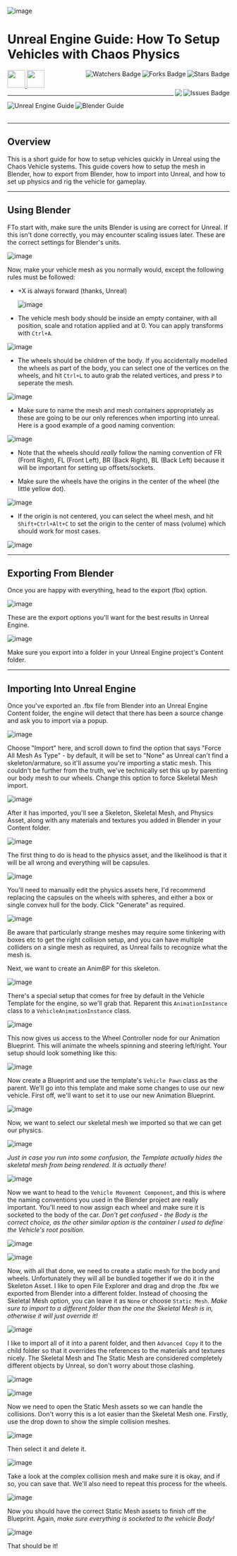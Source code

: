 ![image]()

# Unreal Engine Guide: How To Setup Vehicles with Chaos Physics

<!-- Header Start -->
<a href = "https://docs.unrealengine.com/5.3/en-US/"> <img height="40" img width="40" src="https://cdn.simpleicons.org/unrealengine/white"> </a> 
<a href = "https://learn.microsoft.com/en-us/cpp/c-language"> <img height="40" img width="40" src="https://cdn.simpleicons.org/blender"> </a>
<img align="right" alt="Stars Badge" src="https://img.shields.io/github/stars/jdsherbert/Unreal-Engine-Chaos-Physics-Vehicle-Pipeline-Setup?label=%E2%AD%90"/>
<img align="right" alt="Forks Badge" src="https://img.shields.io/github/forks/jdsherbert/Unreal-Engine-Chaos-Physics-Vehicle-Pipeline-Setup?label=%F0%9F%8D%B4"/>
<img align="right" alt="Watchers Badge" src="https://img.shields.io/github/watchers/jdsherbert/Unreal-Engine-Chaos-Physics-Vehicle-Pipeline-Setup?label=%F0%9F%91%81%EF%B8%8F"/>
<img align="right" alt="Issues Badge" src="https://img.shields.io/github/issues/jdsherbert/Unreal-Engine-Chaos-Physics-Vehicle-Pipeline-Setup?label=%E2%9A%A0%EF%B8%8F"/>
<img align="right" src="https://hits.seeyoufarm.com/api/count/incr/badge.svg?url=https%3A%2F%2Fgithub.com%2FJDSherbert%2FUnreal-Engine-Chaos-Physics-Vehicle-Pipeline-Setup%2Fhit-counter%2FREADME&count_bg=%2379C83D&title_bg=%23555555&labelColor=0E1128&title=🔍&style=for-the-badge">
<!-- Header End --> 

-----------------------------------------------------------------------

<a href="https://docs.unrealengine.com/5.3/en-US/"> 
  <img align="left" alt="Unreal Engine Guide" src="https://img.shields.io/badge/Unreal%20Engine%20Guide-black?style=for-the-badge&logo=unrealengine&logoColor=white&color=black&labelColor=black"> </a>
<a href="https://docs.unrealengine.com/5.3/en-US/"> 
  <img align="left" alt="Blender Guide" src="https://img.shields.io/badge/Blender%20Guide-black?style=for-the-badge&logo=blender&logoColor=white&color=black&labelColor=orange"> </a>
  
<!-- <a href="https://choosealicense.com/licenses/unlicense/"> 
  <img align="right" alt="License" src="https://img.shields.io/badge/License%20:%20Unlicense-black?style=for-the-badge&logo=unlicense&logoColor=white&color=black&labelColor=black"> </a> -->
  
<br></br>

-----------------------------------------------------------------------
## Overview
This is a short guide for how to setup vehicles quickly in Unreal using the Chaos Vehicle systems. 
This guide covers how to setup the mesh in Blender, how to export from Blender, how to import into Unreal, and how to set up physics and rig the vehicle for gameplay.


-----------------------------------------------------------------------
 ## Using Blender

FTo start with, make sure the units Blender is using are correct for Unreal. If this isn't done correctly, you may encounter scaling issues later.
These are the correct settings for Blender's units.

![image](https://github.com/user-attachments/assets/7bebccfb-ff9e-4793-b8a3-4ac43c628dcb)

Now, make your vehicle mesh as you normally would, except the following rules must be followed:
- +X is always forward (thanks, Unreal)
  
  ![image](https://github.com/user-attachments/assets/1f57ed00-a30f-4a16-bfec-344cf6b03b8b)

- The vehicle mesh body should be inside an empty container, with all position, scale and rotation applied and at 0. You can apply transforms with `Ctrl+A`.
  
![image](https://github.com/user-attachments/assets/26fe3c90-d7b9-4c9c-a82d-edc6df888db1)

- The wheels should be children of the body. If you accidentally modelled the wheels as part of the body, you can select one of the vertices on the wheels, and hit `Ctrl+L` to auto grab the related vertices, and press `P` to seperate the mesh.
  
![image](https://github.com/user-attachments/assets/437df3c7-bd0d-4e37-bf13-c39dd283b7f9)


- Make sure to name the mesh and mesh containers appropriately as these are going to be our only references when importing into unreal. Here is a good example of a good naming convention:
  
![image](https://github.com/user-attachments/assets/09de1184-90b4-4c41-9eaa-6d5ce345774b)

- Note that the wheels should *really* follow the naming convention of FR (Front Right), FL (Front Left), BR (Back Right), BL (Back Left) because it will be important for setting up offsets/sockets.

- Make sure the wheels have the origins in the center of the wheel (the little yellow dot).
  
![image](https://github.com/user-attachments/assets/e3cb4e94-84a4-49e2-885c-1982d594e789)

- If the origin is not centered, you can select the wheel mesh, and hit `Shift+Ctrl+Alt+C` to set the origin to the center of mass (volume) which should work for most cases.
  
![image](https://github.com/user-attachments/assets/59e1d74e-e25f-41db-9999-2eb6fcf86058)

-----------------------------------------------------------------------
 ## Exporting From Blender

 Once you are happy with everything, head to the export (fbx) option.
 
![image](https://github.com/user-attachments/assets/c3fa27a3-d768-41ba-b61f-4dcbdfcf9009)

These are the export options you'll want for the best results in Unreal Engine.

![image](https://github.com/user-attachments/assets/c53099ba-de1d-47ca-b7cb-a3983e15643f)

Make sure you export into a folder in your Unreal Engine project's Content folder.

-----------------------------------------------------------------------
 ## Importing Into Unreal Engine

Once you've exported an .fbx file from Blender into an Unreal Engine Content folder, the engine will detect that there has been a source change and ask you to import via a popup.

![image](https://github.com/user-attachments/assets/8cd1b434-a0ae-4072-9933-4d39a788dfa3)

Choose "Import" here, and scroll down to find the option that says "Force All Mesh As Type" - by default, it will be set to "None" as Unreal can't find a skeleton/armature, so it'll assume you're importing a static mesh.
This couldn't be further from the truth, we've technically set this up by parenting our body mesh to our wheels.
Change this option to force Skeletal Mesh import.

![image](https://github.com/user-attachments/assets/5aceac73-1f1e-4b8c-bf3b-c2f0c6d9f72a)

After it has imported, you'll see a Skeleton, Skeletal Mesh, and Physics Asset, along with any materials and textures you added in Blender in your Content folder.

![image](https://github.com/user-attachments/assets/e8c75310-cb68-4c4d-b496-e71c5ad47e7d)

The first thing to do is head to the physics asset, and the likelihood is that it will be all wrong and everything will be capsules.

![image](https://github.com/user-attachments/assets/1577a20c-2d0c-4fd6-ab1c-bc65201fadd9)

You'll need to manually edit the physics assets here, I'd recommend replacing the capsules on the wheels with spheres, and either a box or single convex hull for the body. Click "Generate" as required.

![image](https://github.com/user-attachments/assets/36a40cf6-b543-4da2-930d-f72dec785a25)

Be aware that particularly strange meshes may require some tinkering with boxes etc to get the right collision setup, and you can have multiple colliders on a single mesh as required, as Unreal fails to recognize what the mesh is.

Next, we want to create an AnimBP for this skeleton. 

![image](https://github.com/user-attachments/assets/b3d485dd-9588-4799-9ad8-9362e1357bfc)

There's a special setup that comes for free by default in the Vehicle Template for the engine, so we'll grab that. Reparent this `AnimationInstance` class to a `VehicleAnimationInstance` class.

![image](https://github.com/user-attachments/assets/a007e694-09fa-4a19-bb90-71b250cbff6d)

This now gives us access to the Wheel Controller node for our Animation Blueprint. This will animate the wheels spinning and steering left/right.
Your setup should look something like this:

![image](https://github.com/user-attachments/assets/8fc06e01-22e0-4f8e-be1a-6602f999ab6d)

Now create a Blueprint and use the template's `Vehicle Pawn` class as the parent. We'll go into this template and make some changes to use our new vehicle.
First off, we'll want to set it to use our new Animation Blueprint.

![image](https://github.com/user-attachments/assets/5af185ef-f018-4b40-aa98-30c96d6df087)

Now, we want to select our skeletal mesh we imported so that we can get our physics.

![image](https://github.com/user-attachments/assets/e9408212-137f-456d-8c1d-f49b7c3f924a)

*Just in case you run into some confusion, the Template actually hides the skeletal mesh from being rendered. It is actually there!*

![image](https://github.com/user-attachments/assets/e1a8b84d-fb48-4e19-9e99-7fae7b17aef5)

Now we want to head to the `Vehicle Movement Component`, and this is where the naming conventions you used in the Blender project are really important.
You'll need to now assign each wheel and make sure it is socketed to the body of the car.
*Don't get confused - the Body is the correct choice, as the other similar option is the container I used to define the Vehicle's root position.*

![image](https://github.com/user-attachments/assets/a45c5758-b44c-4bed-8fea-0ee84d9cb85b)

![image](https://github.com/user-attachments/assets/d00d0301-4e58-40d8-a95a-38c373539231)

Now, with all that done, we need to create a static mesh for the body and wheels. Unfortunately they will all be bundled together if we do it in the Skeleton Asset.
I like to open File Explorer and drag and drop the .fbx we exported from Blender into a different folder. Instead of choosing the Skeletal Mesh option, you can leave it as `None` or choose `Static Mesh`.
*Make sure to import to a different folder than the one the Skeletal Mesh is in, otherwise it will just override it!*

![image](https://github.com/user-attachments/assets/4b5b48c9-aded-4265-93b4-16a04d07f58c)

I like to import all of it into a parent folder, and then `Advanced Copy` it to the child folder so that it overrides the references to the materials and textures nicely.
The Skeletal Mesh and The Static Mesh are considered completely different objects by Unreal, so don't worry about those clashing.

![image](https://github.com/user-attachments/assets/8b721741-99c7-438a-9450-cf2784efe045)

![image](https://github.com/user-attachments/assets/363b13be-b426-4b06-9171-eeaf058fa76b)

Now we need to open the Static Mesh assets so we can handle the collisions. Don't worry this is a lot easier than the Skeletal Mesh one.
Firstly, use the drop down to show the simple collision meshes.

![image](https://github.com/user-attachments/assets/8b9e0509-4d1a-47c2-bb67-7bba513ea335)

Then select it and delete it.

![image](https://github.com/user-attachments/assets/11213a9e-c308-45dc-a395-09252679fcab)

Take a look at the complex collision mesh and make sure it is okay, and if so, you can save that. We'll also need to repeat this process for the wheels.

![image](https://github.com/user-attachments/assets/65097b94-33af-4eb0-9154-56281b7bbae7)

Now you should have the correct Static Mesh assets to finish off the Blueprint.
Again, *make sure everything is socketed to the vehicle Body!*

![image](https://github.com/user-attachments/assets/cfe8f4ea-7288-4f83-b689-baf7fb2e92f1)

That should be it!
